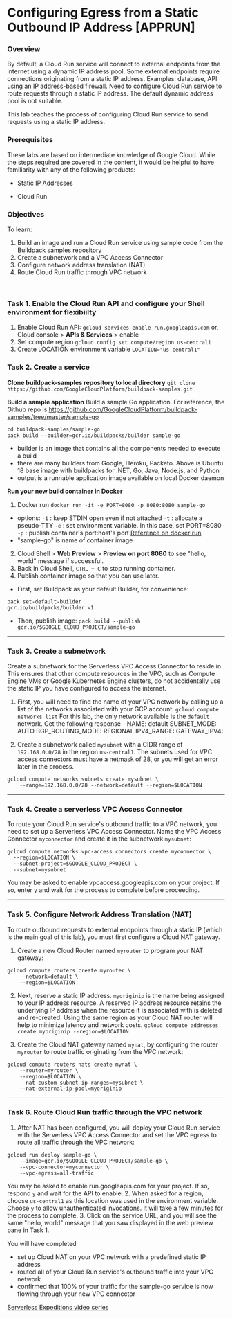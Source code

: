# Configuring Egress from a Static Outbound IP Address [APPRUN]

### Overview
By default, a Cloud Run service will connect to external endpoints from the internet using a dynamic IP address pool. 
Some external endpoints require connections originating from a static IP address. Examples: database, API using an IP address-based firewall. Need to configure Cloud Run service to route requests through a static IP address. The default dynamic address pool is not suitable.

This lab teaches the process of configuring Cloud Run service to send requests using a static IP address.

### Prerequisites
These labs are based on intermediate knowledge of Google Cloud. While the steps required are covered in the content, it would be helpful to have familiarity with any of the following products:

- Static IP Addresses

- Cloud Run

### Objectives
To learn:
1. Build an image and run a Cloud Run service using sample code from the Buildpack samples repository
2. Create a subnetwork and a VPC Access Connector
3. Configure network address translation (NAT)
4. Route Cloud Run traffic through VPC network

<br>

### Task 1. Enable the Cloud Run API and configure your Shell environment for flexibiilty
1. Enable Cloud Run API:
`gcloud services enable run.googleapis.com`
or, Cloud console > **APIs & Services** > enable
2. Set compute region
`gcloud config set compute/region us-central1`
3. Create LOCATION environment variable
`LOCATION="us-central1"`

### Task 2. Create a service
**Clone buildpack-samples repository to local directory**
`git clone https://github.com/GoogleCloudPlatform/buildpack-samples.git`

**Build a sample application**
Build a sample Go application. For reference, the Github repo is https://github.com/GoogleCloudPlatform/buildpack-samples/tree/master/sample-go
```
cd buildpack-samples/sample-go
pack build --builder=gcr.io/buildpacks/builder sample-go  
```
- builder is an image that contains all the components needed to execute a build
- there are many builders from Google, Heroku, Packeto. Above is Ubuntu 18 base image with buildpacks for .NET, Go, Java, Node.js, and Python 
- output is a runnable application image available on local Docker daemon

**Run your new build container in Docker**
1. Docker run
`docker run -it -e PORT=8080 -p 8080:8080 sample-go`
  - options:
    `-i` : keep STDIN open even if not attached
    `-t` : allocate a pseudo-TTY
    `-e` : set environment variable. In this case, set PORT=8080
    `-p` : publish container's port:host's port
    [Reference on docker run](https://docs-stage.docker.com/engine/reference/commandline/run/#options)
  - "sample-go" is name of container image
2. Cloud Shell > **Web Preview** > **Preview on port 8080** to see "hello, world" message if successful.
3. Back in Cloud Shell, `CTRL + C` to stop running container.
4. Publish container image so that you can use later.
  - First, set Buildpack as your default Builder, for convenience:
  ```
  pack set-default-builder
  gcr.io/buildpacks/builder:v1
  ```
  - Then, publish image:
  `pack build --publish gcr.io/$GOOGLE_CLOUD_PROJECT/sample-go`

<hr>
  
### Task 3. Create a subnetwork
Create a subnetwork for the Serverless VPC Access Connector to reside in. This ensures that other compute resources in the VPC, such as Compute Engine VMs or Google Kubernetes Engine clusters, do not accidentally use the static IP you have configured to access the internet.
1. First, you will need to find the name of your VPC network by calling up a list of the networks associated with your GCP account:
`gcloud compute networks list`
For this lab, the only network available is the `default` network.
Get the following response -
NAME: default
SUBNET_MODE: AUTO
BGP_ROUTING_MODE: REGIONAL
IPV4_RANGE:
GATEWAY_IPV4:

2. Create a subnetwork called `mysubnet` with a CIDR range of `192.168.0.0/28` in the region `us-central1`. The subnets used for VPC access connectors must have a netmask of 28, or you will get an error later in the process.
```
gcloud compute networks subnets create mysubnet \
    --range=192.168.0.0/28 --network=default --region=$LOCATION
```

<hr>

### Task 4. Create a serverless VPC Access Connector
To route your Cloud Run service's outbound traffic to a VPC network, you need to set up a Serverless VPC Access Connector. Name the VPC Access Connector `myconnector` and create it in the subnetwork `mysubnet`:
```
gcloud compute networks vpc-access connectors create myconnector \
  --region=$LOCATION \
  --subnet-project=$GOOGLE_CLOUD_PROJECT \
  --subnet=mysubnet
```
You may be asked to enable vpcaccess.googleapis.com on your project. If so, enter `y` and wait for the process to complete before proceeding.

<hr>

### Task 5. Configure Network Address Translation (NAT)
To route outbound requests to external endpoints through a static IP (which is the main goal of this lab), you must first configure a Cloud NAT gateway.
1. Create a new Cloud Router named `myrouter` to program your NAT gateway:
```
gcloud compute routers create myrouter \
    --network=default \
    --region=$LOCATION
```
2. Next, reserve a static IP address. `myoriginip` is the name being assigned to your IP address resource.
A reserved IP address resource retains the underlying IP address when the resource it is associated with is deleted and re-created. Using the same region as your Cloud NAT router will help to minimize latency and network costs.
`gcloud compute addresses create myoriginip --region=$LOCATION`

3. Create the Cloud NAT gateway named `mynat`, by configuring the router `myrouter` to route traffic originating from the VPC network:
```
gcloud compute routers nats create mynat \
    --router=myrouter \
    --region=$LOCATION \
    --nat-custom-subnet-ip-ranges=mysubnet \
    --nat-external-ip-pool=myoriginip
```

<hr>

### Task 6. Route Cloud Run traffic through the VPC network
1. After NAT has been configured, you will deploy your Cloud Run service with the Serverless VPC Access Connector and set the VPC egress to route all traffic through the VPC network:
```
gcloud run deploy sample-go \
    --image=gcr.io/$GOOGLE_CLOUD_PROJECT/sample-go \
    --vpc-connector=myconnector \
    --vpc-egress=all-traffic
```
You may be asked to enable run.googleapis.com for your project. If so, respond `y` and wait for the API to enable.
2. When asked for a region, choose `us-central1` as this location was used in the environment variable. Choose `y` to allow unauthenticated invocations. It will take a few minutes for the process to complete.
3. Click on the service URL, and you will see the same "hello, world" message that you saw displayed in the web preview pane in Task 1.

You will have completed
- set up Cloud NAT on your VPC network with a predefined static IP address
- routed all of your Cloud Run service's outbound traffic into your VPC network
- confirmed that 100% of your traffic for the sample-go service is now flowing through your new VPC connector

[Serverless Expeditions video series](https://www.youtube.com/playlist?list=PLIivdWyY5sqJwq_pgOxcHzusWjXDVCEiX)




